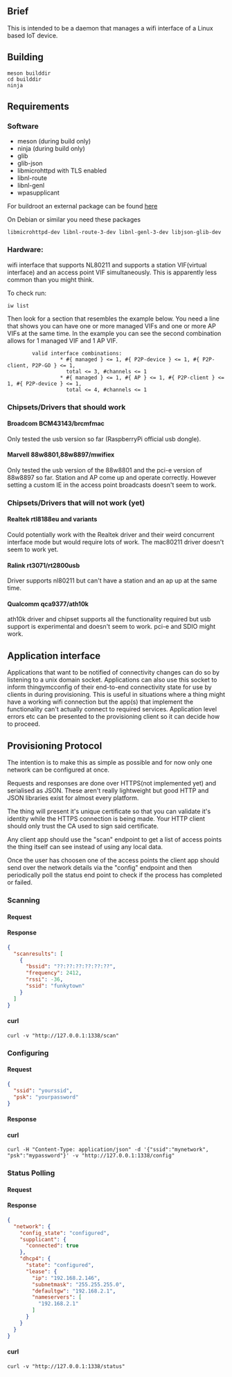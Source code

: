 ## Brief
This is intended to be a daemon that manages a wifi interface of
a Linux based IoT device.

## Building

```
meson builddir
cd builddir
ninja
```

## Requirements

### Software
* meson (during build only)
* ninja (during build only)
* glib
* glib-json
* libmicrohttpd with TLS enabled
* libnl-route
* libnl-genl
* wpasupplicant

For buildroot an external package can be found [here](https://github.com/thingyjp/thingymcconfig-buildroot)

On Debian or similar you need these packages

```libmicrohttpd-dev libnl-route-3-dev libnl-genl-3-dev libjson-glib-dev```
 
### Hardware:
wifi interface that supports NL80211 and supports a station VIF(virtual interface) 
and an access point VIF simultaneously. This is apparently less
common than you might think. 

To check run:

```
iw list
```

Then look for a section that resembles the example below.
You need a line that shows you can have one or more managed VIFs
and one or more AP VIFs at the same time.
In the example you can see the second combination allows for
1 managed VIF and 1 AP VIF.


```
        valid interface combinations:
                 * #{ managed } <= 1, #{ P2P-device } <= 1, #{ P2P-client, P2P-GO } <= 1,
                   total <= 3, #channels <= 1
                 * #{ managed } <= 1, #{ AP } <= 1, #{ P2P-client } <= 1, #{ P2P-device } <= 1,
                   total <= 4, #channels <= 1
```

### Chipsets/Drivers that should work
#### Broadcom BCM43143/brcmfmac
Only tested the usb version so far (RaspberryPi official usb dongle).
#### Marvell 88w8801,88w8897/mwifiex
Only tested the usb version of the 88w8801 and the pci-e version of 88w8897
so far. Station and AP come up and operate correctly.
However setting a custom IE in the access point broadcasts doesn't seem to work.
 
### Chipsets/Drivers that will not work (yet)
#### Realtek rtl8188eu and variants
Could potentially work with the Realtek driver and their weird 
concurrent interface mode but would require lots of work. The
mac80211 driver doesn't seem to work yet.
 
#### Ralink rt3071/rt2800usb
Driver supports nl80211 but can't have a station and an ap up 
at the same time.

#### Qualcomm qca9377/ath10k
ath10k driver and chipset supports all the functionality required
but usb support is experimental and doesn't seem to work. pci-e and SDIO
might work.

## Application interface
Applications that want to be notified of connectivity changes
can do so by listening to a unix domain socket. Applications can
also use this socket to inform thingymcconfig of their end-to-end
connectivity state for use by clients in during provisioning.
This is useful in situations where a thing might have a working wifi
connection but the app(s) that implement the functionality can't
actually connect to required services. Application level errors etc
can be presented to the provisioning client so it can decide how to
proceed.

## Provisioning Protocol
The intention is to make this as simple as possible and for now
only one network can be configured at once.

Requests and responses are done over HTTPS(not implemented yet) and serialised as JSON.
These aren't really lightweight but good HTTP and JSON libraries 
exist for almost every platform.

The thing will present it's unique certificate so that you can
validate it's identity while the HTTPS connection is being made.
Your HTTP client should only trust the CA used to sign said certificate. 

Any client app should use the "scan" endpoint to get a list of
access points the thing itself can see instead of using any local
data.

Once the user has choosen one of the access points the client app
should send over the network details via the "config" endpoint and
then periodically poll the status end point to check if the process
has completed or failed.

### Scanning
#### Request
#### Response
```json
{
  "scanresults": [
    {
      "bssid": "??:??:??:??:??:??",
      "frequency": 2412,
      "rssi": -36,
      "ssid": "funkytown"
    }
  ]
}
```
#### curl
```
curl -v "http://127.0.0.1:1338/scan"
```

### Configuring
#### Request
```json
{
  "ssid": "yourssid",
  "psk": "yourpassword"
}
```
#### Response
#### curl
```
curl -H "Content-Type: application/json" -d '{"ssid":"mynetwork", "psk":"mypassword"}' -v "http://127.0.0.1:1338/config"
```

### Status Polling
#### Request
#### Response
```json
{
  "network": {
    "config_state": "configured",
    "supplicant": {
      "connected": true
    },
    "dhcp4": {
      "state": "configured",
      "lease": {
        "ip": "192.168.2.146",
        "subnetmask": "255.255.255.0",
        "defaultgw": "192.168.2.1",
        "nameservers": [
          "192.168.2.1"
        ]
      }
    }
  }
}
```
#### curl
```
curl -v "http://127.0.0.1:1338/status"
```
